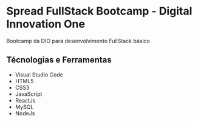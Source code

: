 # Spread FullStack Bootcamp - Digital Innovation One
Bootcamp da DIO para desenvolvimento FullStack básico

## Técnologias e Ferramentas
- Visual Studio Code
- HTML5
- CSS3
- JavaScript
- ReactJs
- MySQL
- NodeJs
